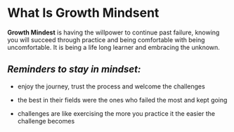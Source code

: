 # What Is Growth Mindsent

**Growth Mindest** is having the willpower to continue past failure, knowing you will succeed through practice and being comfortable with being uncomfortable. It is being a life long learner and embracing the unknown.

## *Reminders to stay in mindset:*

- enjoy the journey, trust the process and welcome the challenges

- the best in their fields were the ones who failed the most and kept going

- challenges are like exercising the more you practice it the easier the challenge becomes
